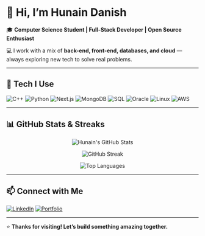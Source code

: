 # 👋 Hi, I’m Hunain Danish

🎓 **Computer Science Student | Full-Stack Developer | Open Source Enthusiast**

💻 I work with a mix of **back-end, front-end, databases, and cloud** — always exploring new tech to solve real problems.

---

## 🚀 Tech I Use

![C++](https://img.shields.io/badge/C++-00599C?style=for-the-badge&logo=c%2B%2B&logoColor=white)
![Python](https://img.shields.io/badge/Python-3776AB?style=for-the-badge&logo=python&logoColor=white)
![Next.js](https://img.shields.io/badge/Next.js-000000?style=for-the-badge&logo=next.js&logoColor=white)
![MongoDB](https://img.shields.io/badge/MongoDB-47A248?style=for-the-badge&logo=mongodb&logoColor=white)
![SQL](https://img.shields.io/badge/SQL-4479A1?style=for-the-badge&logo=sqlite&logoColor=white)
![Oracle](https://img.shields.io/badge/Oracle-F80000?style=for-the-badge&logo=oracle&logoColor=white)
![Linux](https://img.shields.io/badge/Linux-FCC624?style=for-the-badge&logo=linux&logoColor=black)
![AWS](https://img.shields.io/badge/AWS-232F3E?style=for-the-badge&logo=amazon-aws&logoColor=white)

---

## 📊 GitHub Stats & Streaks

<div align="center">

![Hunain's GitHub Stats](https://github-readme-stats.vercel.app/api?username=hunaindanish&show_icons=true&theme=tokyonight&rank_icon=github&hide=issues&count_private=true)

![GitHub Streak](https://streak-stats.demolab.com?user=hunaindanish&theme=tokyonight&date_format=M%20j%5B%2C%20Y%5D&hide_border=true)

![Top Languages](https://github-readme-stats.vercel.app/api/top-langs/?username=hunaindanish&layout=compact&theme=tokyonight&langs_count=8)

</div>

---

## 📫 Connect with Me

[![LinkedIn](https://img.shields.io/badge/LinkedIn-%20%F0%9F%91%89%20Connect-0A66C2?style=for-the-badge&logo=linkedin&logoColor=white)](https://www.linkedin.com/in/hunaindanish/)
[![Portfolio](https://img.shields.io/badge/Portfolio-%F0%9F%94%8D%20Visit%20Now-000000?style=for-the-badge&logo=vercel&logoColor=white)](https://hunain-danish-portfolio.vercel.app/)

---

⭐ **Thanks for visiting! Let’s build something amazing together.**
